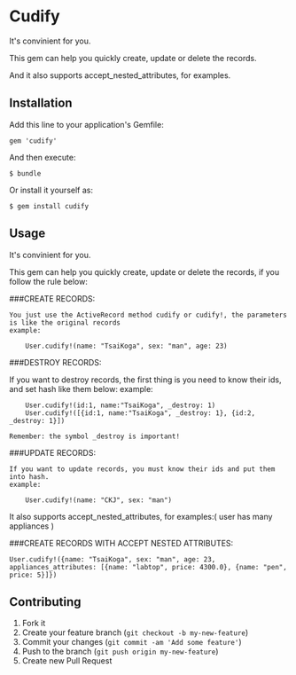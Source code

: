 # Cudify

It's convinient for you.

This gem can help you quickly create, update or delete the records.

And it also supports accept_nested_attributes, for examples.

## Installation

Add this line to your application's Gemfile:

    gem 'cudify'

And then execute:

    $ bundle

Or install it yourself as:

    $ gem install cudify

## Usage
It's convinient for you.

This gem can help you quickly create, update or delete the records, if you follow the rule below:

###CREATE RECORDS:

	You just use the ActiveRecord method cudify or cudify!, the parameters is like the original records
	example:

		User.cudify!(name: "TsaiKoga", sex: "man", age: 23)

###DESTROY RECORDS:

  If you want to destroy records, the first thing is you need to know their ids, and set hash like them below:
	example:

		User.cudify!(id:1, name:"TsaiKoga", _destroy: 1)
		User.cudify!([{id:1, name:"TsaiKoga", _destroy: 1}, {id:2, _destroy: 1}])

	Remember: the symbol _destroy is important!

###UPDATE RECORDS:

	If you want to update records, you must know their ids and put them into hash.
	example:

		User.cudify!(name: "CKJ", sex: "man")

It also supports accept_nested_attributes, for examples:( user has many appliances )

###CREATE RECORDS WITH ACCEPT NESTED ATTRIBUTES:

	User.cudify!({name: "TsaiKoga", sex: "man", age: 23, appliances_attributes: [{name: "labtop", price: 4300.0}, {name: "pen", price: 5}]})

## Contributing

1. Fork it
2. Create your feature branch (`git checkout -b my-new-feature`)
3. Commit your changes (`git commit -am 'Add some feature'`)
4. Push to the branch (`git push origin my-new-feature`)
5. Create new Pull Request
